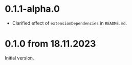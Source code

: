 # 0.1.1-alpha.0

* Clarified effect of `extensionDependencies` in `README.md`.

# 0.1.0 from 18.11.2023

Initial version.
